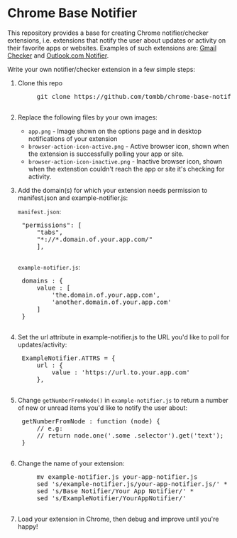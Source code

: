 Chrome Base Notifier
====================

This repository provides a base for creating Chrome notifier/checker
extensions, i.e. extensions that notify the user about updates or activity
on their favorite apps or websites. Examples of such extensions are: 
[Gmail Checker](https://chrome.google.com/webstore/detail/google-mail-checker/mihcahmgecmbnbcchbopgniflfhgnkff)
and [Outlook.com Notifier](https://chrome.google.com/webstore/detail/outlookcom-notifier/mkmomflkhdooajekmffpilpoenndjppk).

Write your own notifier/checker extension in a few simple steps:

1. Clone this repo

	<pre>
		git clone https://github.com/tombb/chrome-base-notifier.git
	</pre>

2. Replace the following files by your own images:

   * `app.png` - Image shown on the options page and in desktop notifications
     of your extension
   * `browser-action-icon-active.png` - Active browser icon, shown when the
     extension is successfully polling your app or site.
   * `browser-action-icon-inactive.png` - Inactive browser icon, shown when
     the extenstion couldn't reach the app or site it's checking for activity.

3. Add the domain(s) for which your extension needs permission to manifest.json 
   and example-notifier.js:

   `manifest.json`:

	<pre>
	"permissions": [
		"tabs",
		"*://*.domain.of.your.app.com/"
		],
		</pre>

   `example-notifier.js`:

	<pre>
	domains : {
		value : [
			'the.domain.of.your.app.com',
			'another.domain.of.your.app.com'
		]
	}
	</pre>

4. Set the url attribute in example-notifier.js to the URL you'd like to poll
   for updates/activity:
   
	<pre>
	ExampleNotifier.ATTRS = {
		url : {
			value : 'https://url.to.your.app.com'
		},
	</pre>

5. Change `getNumberFromNode()` in `example-notifier.js` to return a number of new
   or unread items you'd like to notify the user about:

	<pre>
	getNumberFromNode : function (node) {
		// e.g:
		// return node.one('.some .selector').get('text');
	}
	</pre>

6. Change the name of your extension:

	<pre>
		mv example-notifier.js your-app-notifier.js
		sed 's/example-notifier.js/your-app-notifier.js/' *
		sed 's/Base Notifier/Your App Notifier/' *
		sed 's/ExampleNotifier/YourAppNotifier/'
	</pre>

7. Load your extension in Chrome, then debug and improve until you're happy!